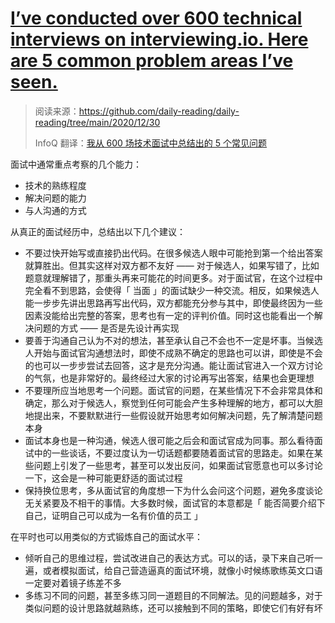 # [I’ve conducted over 600 technical interviews on interviewing.io. Here are 5 common problem areas I’ve seen.](https://blog.interviewing.io/ive-conducted-over-600-technical-interviews-on-interviewing-io-here-are-5-common-problem-areas-ive-seen)

> 阅读来源：https://github.com/daily-reading/daily-reading/tree/main/2020/12/30
>
> InfoQ 翻译：[我从 600 场技术面试中总结出的 5 个常见问题](https://mp.weixin.qq.com/s/rLFxzIUzgBCgvFF9p-MqoQ)

面试中通常重点考察的几个能力：

- 技术的熟练程度
- 解决问题的能力
- 与人沟通的方式

从真正的面试经历中，总结出以下几个建议：

- 不要过快开始写或直接扔出代码。在很多候选人眼中可能抢到第一个给出答案就算胜出。但其实这样对双方都不友好 —— 对于候选人，如果写错了，比如题意就理解错了，那重头再来可能花的时间更多。对于面试官，在这个过程中完全看不到思路，会使得「 当面 」的面试缺少一种交流。相反，如果候选人能一步步先讲出思路再写出代码，双方都能充分参与其中，即使最终因为一些因素没能给出完整的答案，思考也有一定的评判价值。同时这也能看出一个解决问题的方式 —— 是否是先设计再实现
- 要善于沟通自己认为不对的想法，甚至承认自己不会也不一定是坏事。当候选人开始与面试官沟通想法时，即使不成熟不确定的思路也可以讲，即使是不会的也可以一步步尝试去回答，这才是充分沟通。能让面试官进入一个双方讨论的气氛，也是非常好的。最终经过大家的讨论再写出答案，结果也会更理想
- 不要理所应当地思考一个问题。面试官的问题，在某些情况下不会非常具体和确定，那么对于候选人，察觉到任何可能会产生多种理解的地方，都可以大胆地提出来，不要默默进行一些假设就开始思考如何解决问题，先了解清楚问题本身
- 面试本身也是一种沟通，候选人很可能之后会和面试官成为同事。那么看待面试中的一些谈话，不要过度认为一切话题都要随着面试官的思路走。如果在某些问题上引发了一些思考，甚至可以发出反问，如果面试官愿意也可以多讨论一下，这会是一种可能更舒适的面试过程
- 保持换位思考，多从面试官的角度想一下为什么会问这个问题，避免多度谈论无关紧要及不相干的事情。大多数时候，面试官的本意都是「 能否简要介绍下自己，证明自己可以成为一名有价值的员工 」

在平时也可以用类似的方式锻炼自己的面试水平：

- 倾听自己的思维过程，尝试改进自己的表达方式。可以的话，录下来自己听一遍，或者模拟面试，给自己营造逼真的面试环境，就像小时候练歌练英文口语一定要对着镜子练差不多
- 多练习不同的问题，甚至多练习同一道题目的不同解法。见的问题越多，对于类似问题的设计思路就越熟练，还可以接触到不同的策略，即使它们有好有坏
